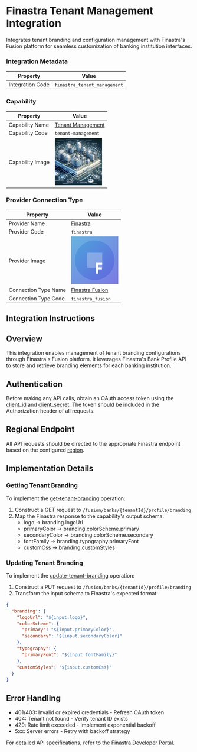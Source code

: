 # Finastra Tenant Management Integration
Integrates tenant branding and configuration management with Finastra's Fusion platform for seamless customization of banking institution interfaces.

### Integration Metadata
| Property | Value |
|----------|------|
| Integration Code | `finastra_tenant_management` |

### Capability
| Property | Value |
|----------|------|
| Capability Name | [Tenant Management](../../capability/tenant-management) |
| Capability Code | `tenant-management` |
| Capability Image | ![Tenant Management Capability Square Image](../../capability/tenant-management/images/tenant-management_square.png) |

### Provider Connection Type
| Property | Value |
|----------|------|
| Provider Name | [Finastra](../../provider/finastra) |
| Provider Code | `finastra` |
| Provider Image | ![Finastra Provider Square Image](../../provider/finastra/images/finastra_square.png) |
| Connection Type Name | [Finastra Fusion](../../provider/finastra#finastra_fusion) |
| Connection Type Code | `finastra_fusion` |

## Integration Instructions
## Overview
This integration enables management of tenant branding configurations through Finastra's Fusion platform. It leverages Finastra's Bank Profile API to store and retrieve branding elements for each banking institution.

## Authentication
Before making any API calls, obtain an OAuth access token using the [client_id](../../provider/finastra#finastra_fusion_client_id) and [client_secret](../../provider/finastra#finastra_fusion_client_secret). The token should be included in the Authorization header of all requests.

## Regional Endpoint
All API requests should be directed to the appropriate Finastra endpoint based on the configured [region](../../provider/finastra#finastra_fusion_region).

## Implementation Details

### Getting Tenant Branding
To implement the [get-tenant-branding](../../capability/tenant-management#get-tenant-branding) operation:

1. Construct a GET request to `/fusion/banks/{tenantId}/profile/branding`
2. Map the Finastra response to the capability's output schema:
   - logo → branding.logoUrl
   - primaryColor → branding.colorScheme.primary
   - secondaryColor → branding.colorScheme.secondary
   - fontFamily → branding.typography.primaryFont
   - customCss → branding.customStyles

### Updating Tenant Branding
To implement the [update-tenant-branding](../../capability/tenant-management#update-tenant-branding) operation:

1. Construct a PUT request to `/fusion/banks/{tenantId}/profile/branding`
2. Transform the input schema to Finastra's expected format:
```json
{
  "branding": {
    "logoUrl": "${input.logo}",
    "colorScheme": {
      "primary": "${input.primaryColor}",
      "secondary": "${input.secondaryColor}"
    },
    "typography": {
      "primaryFont": "${input.fontFamily}"
    },
    "customStyles": "${input.customCss}"
  }
}
```

## Error Handling
- 401/403: Invalid or expired credentials - Refresh OAuth token
- 404: Tenant not found - Verify tenant ID exists
- 429: Rate limit exceeded - Implement exponential backoff
- 5xx: Server errors - Retry with backoff strategy

For detailed API specifications, refer to the [Finastra Developer Portal](https://developer.fusionfabric.cloud/documentation).